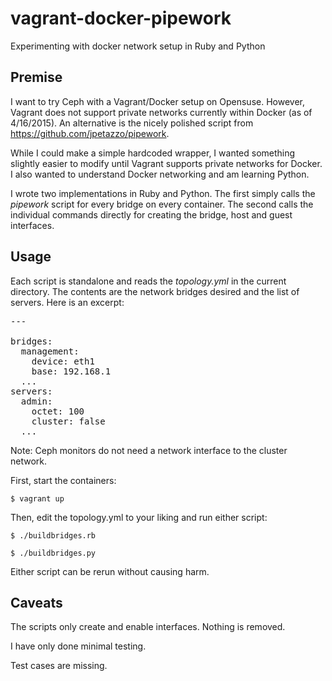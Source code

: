 # vagrant-docker-pipework
Experimenting with docker network setup in Ruby and Python

## Premise
I want to try Ceph with a Vagrant/Docker setup on Opensuse.  However, Vagrant does not support private networks currently within Docker (as of 4/16/2015).  An alternative is the nicely polished script from https://github.com/jpetazzo/pipework.  

While I could make a simple hardcoded wrapper, I wanted something slightly easier to modify until Vagrant supports private networks for Docker.  I also wanted to understand Docker networking and am learning Python.  

I wrote two implementations in Ruby and Python.  The first simply calls the _pipework_ script for every bridge on every container.  The second calls the individual commands directly for creating the bridge, host and guest interfaces.  

## Usage
Each script is standalone and reads the *topology.yml* in the current directory.  The contents are the network bridges desired and the list of servers.  Here is an excerpt:

<pre>
---

bridges:
  management: 
    device: eth1
    base: 192.168.1
  ...
servers:
  admin: 
    octet: 100
    cluster: false
  ...
</pre>


Note: Ceph monitors do not need a network interface to the cluster network.

First, start the containers:

`$ vagrant up`

Then, edit the topology.yml to your liking and run either script:

`$ ./buildbridges.rb`

`$ ./buildbridges.py`

Either script can be rerun without causing harm.

## Caveats
The scripts only create and enable interfaces.  Nothing is removed.  

I have only done minimal testing.

Test cases are missing.
